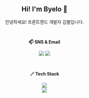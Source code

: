 <div align="center">
  <h2>Hi! I'm Byelo 🌟</h2>
  <p>안녕하세요! 프론트엔드 개발자 김별입니다.</p>
  <br />
  
  <b>📫 SNS & Email</b>
  <p>
    <a href="https://velog.io/@byul/posts" target="_blank"><img src="https://img.shields.io/badge/VELOG-20C997?style=flat-square&logo=VELOG&logoColor=white"/></a>
    <a href="mailto:rlaquf7737@naver.com" target="_blank"><img src="https://img.shields.io/badge/rlaquf7737@naver.com-EA4335?style=flat-square&logo=gmail&logoColor=white"/></a>
  </p>
  <br />
  
  <b>🪄 Tech Stack</b>
  <p align="center">
    <a href="https://skillicons.dev">
      <img src="https://skillicons.dev/icons?i=js,ts,react,html,css,sass,styledcomponents"/>
      <br />
      <img src="https://skillicons.dev/icons?i=git,github,notion,figma,xd,ps,ai"/>
    </a>
  </p>

